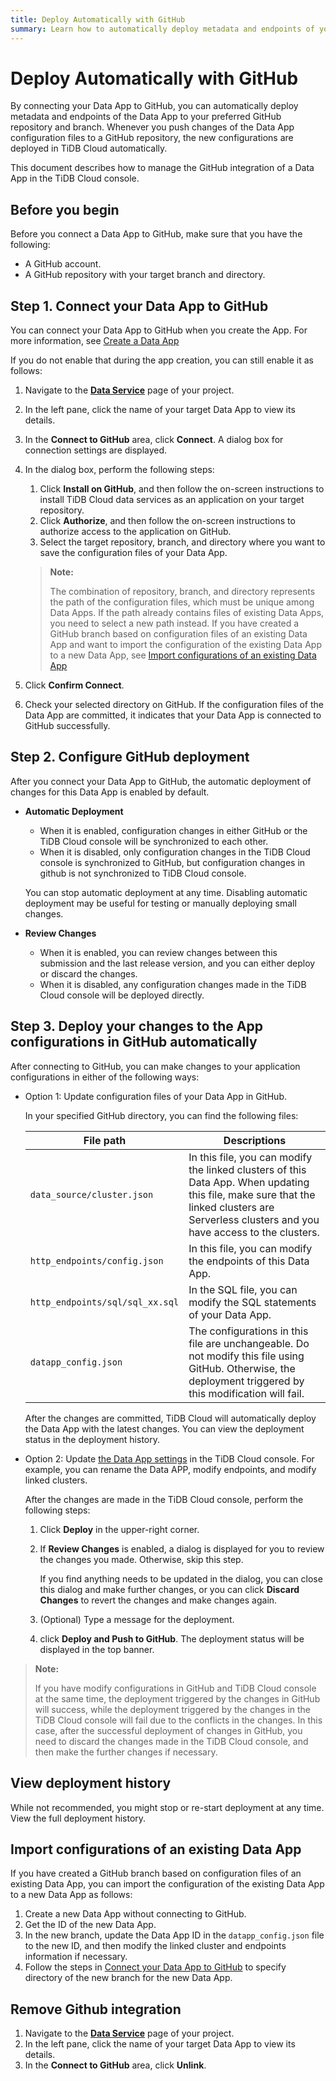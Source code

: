 ```yaml
---
title: Deploy Automatically with GitHub
summary: Learn how to automatically deploy metadata and endpoints of your Data App with GitHub.
---
```


# Deploy Automatically with GitHub

By connecting your Data App to GitHub, you can automatically deploy metadata and endpoints of the Data App to your preferred GitHub repository and branch. Whenever you push changes of the Data App configuration files to a GitHub
repository, the new configurations are deployed in TiDB Cloud automatically.

This document describes how to manage the GitHub integration of a Data App in the TiDB Cloud console.

## Before you begin

Before you connect a Data App to GitHub, make sure that you have the following:

- A GitHub account.
- A GitHub repository with your target branch and directory.

## Step 1. Connect your Data App to GitHub

You can connect your Data App to GitHub when you create the App. For more information, see [Create a Data App](/tidb-cloud/data-service-manage-data-app.md)

If you do not enable that during the app creation, you can still enable it as follows:

1. Navigate to the [**Data Service**](https://tidbcloud.com/console/data-service) page of your project.
2. In the left pane, click the name of your target Data App to view its details.
3. In the **Connect to GitHub** area, click **Connect**. A dialog box for connection settings are displayed.
4. In the dialog box, perform the following steps:

    1. Click **Install on GitHub**, and then follow the on-screen instructions to install TiDB Cloud data services as an application on your target repository.
    2. Click **Authorize**, and then follow the on-screen instructions to authorize access to the application on GitHub.
    3. Select the target repository, branch, and directory where you want to save the configuration files of your Data App.

    > **Note:**
    >
    > The combination of repository, branch, and directory represents the path of the configuration files, which must be unique among Data Apps. If the path already contains files of existing Data Apps, you need to select a new path instead. If you have created a GitHub branch based on configuration files of an existing Data App and want to import the configuration of the existing Data App to a new Data App, see [Import configurations of an existing Data App](#import-configurations-of-an-existing-data-app)

5. Click **Confirm Connect**.
6. Check your selected directory on GitHub. If the configuration files of the Data App are committed, it indicates that your Data App is connected to GitHub successfully.

## Step 2. Configure GitHub deployment

After you connect your Data App to GitHub, the automatic deployment of changes for this Data App is enabled by default.

- **Automatic Deployment**

    - When it is enabled, configuration changes in either GitHub or the TiDB Cloud console will be synchronized to each other.
    - When it is disabled, only configuration changes in the TiDB Cloud console is synchronized to GitHub, but configuration changes in github is not synchronized to TiDB Cloud console.

    You can stop automatic deployment at any time. Disabling automatic deployment may be useful for testing or manually deploying small changes.

- **Review Changes**

    - When it is enabled, you can review changes between this submission and the last release version, and you can either deploy or discard the changes.
    - When it is disabled, any configuration changes made in the TiDB Cloud console will be deployed directly.

## Step 3. Deploy your changes to the App configurations in GitHub automatically

After connecting to GitHub, you can make changes to your application configurations in either of the following ways:

- Option 1: Update configuration files of your Data App in GitHub.

    In your specified GitHub directory, you can find the following files:

    |File path  | Descriptions  |
    |---------|---------|
    |`data_source/cluster.json`     |  In this file, you can modify the linked clusters of this Data App. When updating this file, make sure that the linked clusters are Serverless clusters and you have access to the clusters. |
    |`http_endpoints/config.json`     | In this file, you can modify the endpoints of this Data App.        |
    |`http_endpoints/sql/sql_xx.sql`     | In the SQL file, you can modify the SQL statements of your Data App.        |
    |`datapp_config.json`  |  The configurations in this file are unchangeable. Do not modify this file using GitHub. Otherwise, the deployment triggered by this modification will fail.       |

    After the changes are committed, TiDB Cloud will automatically deploy the Data App with the latest changes. You can view the deployment status in the deployment history.

- Option 2: Update [the Data App settings](/tidb-cloud/data-service-manage-data-app.md) in the TiDB Cloud console. For example, you can rename the Data APP, modify endpoints, and modify linked clusters.

    After the changes are made in the TiDB Cloud console, perform the following steps:

    1. Click **Deploy** in the upper-right corner.
    2. If **Review Changes** is enabled, a dialog is displayed for you to review the changes you made. Otherwise, skip this step.

        If you find anything needs to be updated in the dialog, you can close this dialog and make further changes, or you can click **Discard Changes** to revert the changes and make changes again.

    3. (Optional) Type a message for the deployment.
    4. click **Deploy and Push to GitHub**. The deployment status will be displayed in the top banner.

> **Note:**
>
> If you have modify configurations in GitHub and TiDB Cloud console at the same time, the deployment triggered by the changes in GitHub will success, while the deployment triggered by the changes in the TiDB Cloud console will fail due to the conflicts in the changes. In this case, after the successful deployment of changes in GitHub, you need to discard the changes made in the TiDB Cloud console, and then make the further changes if necessary.

## View deployment history

While not recommended, you might stop or re-start deployment at any time. View the full deployment history.

## Import configurations of an existing Data App

If you have created a GitHub branch based on configuration files of an existing Data App, you can import the configuration of the existing Data App to a new Data App as follows:

1. Create a new Data App without connecting to GitHub.
2. Get the ID of the new Data App.
3. In the new branch, update the Data App ID in the `datapp_config.json` file to the new ID, and then modify the linked cluster and endpoints information if necessary.
4. Follow the steps in [Connect your Data App to GitHub](#step-1-connect-your-data-app-to-github) to specify directory of the new branch for the new Data App.

## Remove Github integration

1. Navigate to the [**Data Service**](https://tidbcloud.com/console/data-service) page of your project.
2. In the left pane, click the name of your target Data App to view its details.
3. In the **Connect to GitHub** area, click **Unlink**.